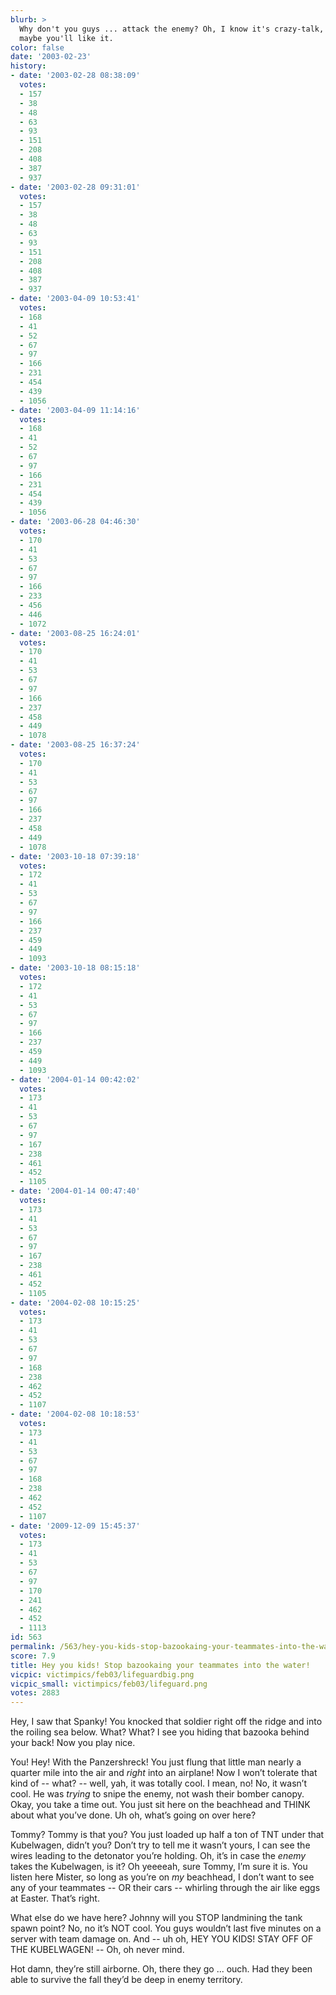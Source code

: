 ```yaml
---
blurb: >
  Why don't you guys ... attack the enemy? Oh, I know it's crazy-talk, but try it,
  maybe you'll like it.
color: false
date: '2003-02-23'
history:
- date: '2003-02-28 08:38:09'
  votes:
  - 157
  - 38
  - 48
  - 63
  - 93
  - 151
  - 208
  - 408
  - 387
  - 937
- date: '2003-02-28 09:31:01'
  votes:
  - 157
  - 38
  - 48
  - 63
  - 93
  - 151
  - 208
  - 408
  - 387
  - 937
- date: '2003-04-09 10:53:41'
  votes:
  - 168
  - 41
  - 52
  - 67
  - 97
  - 166
  - 231
  - 454
  - 439
  - 1056
- date: '2003-04-09 11:14:16'
  votes:
  - 168
  - 41
  - 52
  - 67
  - 97
  - 166
  - 231
  - 454
  - 439
  - 1056
- date: '2003-06-28 04:46:30'
  votes:
  - 170
  - 41
  - 53
  - 67
  - 97
  - 166
  - 233
  - 456
  - 446
  - 1072
- date: '2003-08-25 16:24:01'
  votes:
  - 170
  - 41
  - 53
  - 67
  - 97
  - 166
  - 237
  - 458
  - 449
  - 1078
- date: '2003-08-25 16:37:24'
  votes:
  - 170
  - 41
  - 53
  - 67
  - 97
  - 166
  - 237
  - 458
  - 449
  - 1078
- date: '2003-10-18 07:39:18'
  votes:
  - 172
  - 41
  - 53
  - 67
  - 97
  - 166
  - 237
  - 459
  - 449
  - 1093
- date: '2003-10-18 08:15:18'
  votes:
  - 172
  - 41
  - 53
  - 67
  - 97
  - 166
  - 237
  - 459
  - 449
  - 1093
- date: '2004-01-14 00:42:02'
  votes:
  - 173
  - 41
  - 53
  - 67
  - 97
  - 167
  - 238
  - 461
  - 452
  - 1105
- date: '2004-01-14 00:47:40'
  votes:
  - 173
  - 41
  - 53
  - 67
  - 97
  - 167
  - 238
  - 461
  - 452
  - 1105
- date: '2004-02-08 10:15:25'
  votes:
  - 173
  - 41
  - 53
  - 67
  - 97
  - 168
  - 238
  - 462
  - 452
  - 1107
- date: '2004-02-08 10:18:53'
  votes:
  - 173
  - 41
  - 53
  - 67
  - 97
  - 168
  - 238
  - 462
  - 452
  - 1107
- date: '2009-12-09 15:45:37'
  votes:
  - 173
  - 41
  - 53
  - 67
  - 97
  - 170
  - 241
  - 462
  - 452
  - 1113
id: 563
permalink: /563/hey-you-kids-stop-bazookaing-your-teammates-into-the-water/
score: 7.9
title: Hey you kids! Stop bazookaing your teammates into the water!
vicpic: victimpics/feb03/lifeguardbig.png
vicpic_small: victimpics/feb03/lifeguard.png
votes: 2883
---
```


Hey, I saw that Spanky! You knocked that soldier right off the ridge and
into the roiling sea below. What? What? I see you hiding that bazooka
behind your back! Now you play nice.

You! Hey! With the Panzershreck! You just flung that little man nearly a
quarter mile into the air and *right* into an airplane! Now I won’t
tolerate that kind of -- what? -- well, yah, it was totally cool. I
mean, no! No, it wasn’t cool. He was *trying* to snipe the enemy, not
wash their bomber canopy. Okay, you take a time out. You just sit here
on the beachhead and THINK about what you’ve done. Uh oh, what’s going
on over here?

Tommy? Tommy is that you? You just loaded up half a ton of TNT under
that Kubelwagen, didn’t you? Don’t try to tell me it wasn’t yours, I can
see the wires leading to the detonator you’re holding. Oh, it’s in case
the *enemy* takes the Kubelwagen, is it? Oh yeeeeah, sure Tommy, I’m
sure it is. You listen here Mister, so long as you’re on *my* beachhead,
I don’t want to see any of your teammates -- OR their cars -- whirling
through the air like eggs at Easter. That’s right.

What else do we have here? Johnny will you STOP landmining the tank
spawn point? No, no it’s NOT cool. You guys wouldn’t last five minutes
on a server with team damage on. And -- uh oh, HEY YOU KIDS! STAY OFF OF
THE KUBELWAGEN! -- Oh, oh never mind.

Hot damn, they’re still airborne. Oh, there they go ... ouch. Had they
been able to survive the fall they’d be deep in enemy territory.